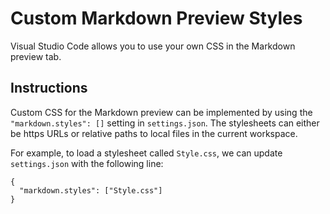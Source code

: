 # Custom Markdown Preview Styles

Visual Studio Code allows you to use your own CSS in the Markdown preview tab.

## Instructions

Custom CSS for the Markdown preview can be implemented by using the `"markdown.styles": []` setting in `settings.json`. The stylesheets can either be https URLs or relative paths to local files in the current workspace.

For example, to load a stylesheet called `Style.css`, we can update `settings.json` with the following line:

```
{
  "markdown.styles": ["Style.css"]
}
```
